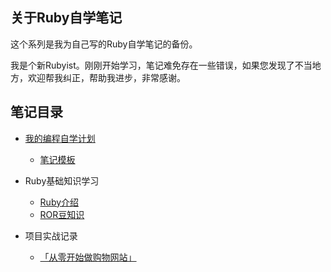 ## 关于Ruby自学笔记

这个系列是我为自己写的Ruby自学笔记的备份。

我是个新Rubyist。刚刚开始学习，笔记难免存在一些错误，如果您发现了不当地方，欢迎帮我纠正，帮助我进步，非常感谢。

##  笔记目录
- [我的编程自学计划](https://github.com/Kerzzi/ruby_notes/tree/master/00_self-learning_plan)
  - [笔记模板](https://github.com/Kerzzi/ruby_notes/tree/master/05_templates)


- Ruby基础知识学习
  - [Ruby介绍](https://github.com/Kerzzi/ruby_notes/tree/master/01_ruby_basic_tutorial)
  - [ROR豆知识](https://github.com/Kerzzi/ruby_notes/tree/master/04_ROR_beans)


- 项目实战记录
  - [「从零开始做购物网站」](https://github.com/Kerzzi/ruby_notes/tree/master/03_make_shopping_websites)
